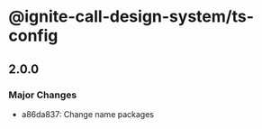 # @ignite-call-design-system/ts-config

## 2.0.0

### Major Changes

- a86da837: Change name packages
